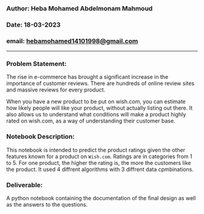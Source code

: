 
### **Author**: Heba Mohamed Abdelmonam Mahmoud 
### **Date**:  18-03-2023
### **email**: hebamohamed14101998@gmail.com
----
### **Problem Statement:**
The rise in e-commerce has brought a significant increase in the importance of customer reviews. There are hundreds of online review sites and massive reviews for every product. 

When you have a new product to be put on wish.com, you can estimate how likely people will like your product, without actually listing out there. It also allows us to understand what conditions will make a product highly rated on wish.com, as a way of understanding their customer base.

### **Notebook Description**:  
This notebook is intended to predict the product ratings given the other features known for a product on `Wish.com`. Ratings are in categories from 1 to 5. For one product, the higher the rating is, the more the customers like the product. It used 4 diffrent algorithms with 3 diffrent data cpmbinations.
 
### **Deliverable:**
 A python notebook containing the documentation of the final design as well as the answers to the questions.